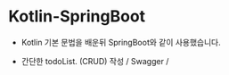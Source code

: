 # Kotlin-SpringBoot


- Kotlin 기본 문법을 배운뒤 SpringBoot와 같이 사용했습니다.

- 간단한 todoList. (CRUD) 작성 / Swagger / 
